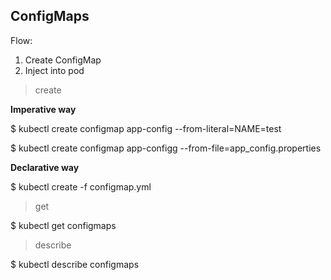 ## ConfigMaps

Flow:
1. Create ConfigMap
2. Inject into pod

> create

**Imperative way**

$ kubectl create configmap app-config --from-literal=NAME=test

$ kubectl create configmap app-configg --from-file=app_config.properties

**Declarative way**

$ kubectl create -f configmap.yml

> get

$ kubectl get configmaps

> describe

$ kubectl describe configmaps

